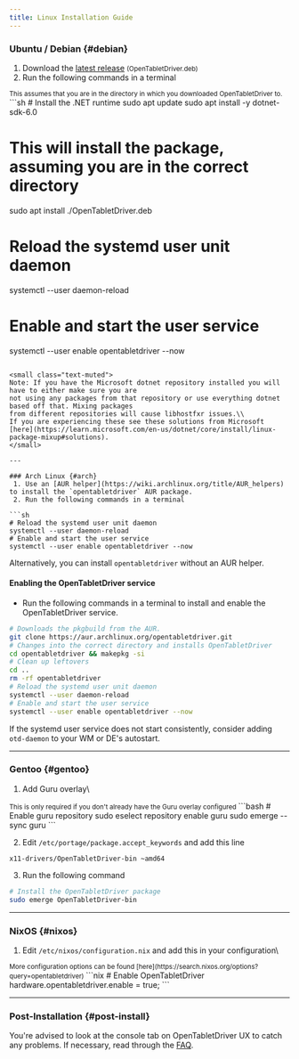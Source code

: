 ```yaml
---
title: Linux Installation Guide
---
```


### Ubuntu / Debian {#debian}
 1. Download the [latest release](/Release/Download/OpenTabletDriver.deb) <small class="text-muted">(OpenTabletDriver.deb)</small>
 2. Run the following commands in a terminal

<small class="ms-3 text-muted">
This assumes that you are in the directory in which you downloaded OpenTabletDriver to.
</small>
```sh
# Install the .NET runtime
sudo apt update
sudo apt install -y dotnet-sdk-6.0

# This will install the package, assuming you are in the correct directory
sudo apt install ./OpenTabletDriver.deb

# Reload the systemd user unit daemon
systemctl --user daemon-reload

# Enable and start the user service
systemctl --user enable opentabletdriver --now
```

<small class="text-muted">
Note: If you have the Microsoft dotnet repository installed you will have to either make sure you are
not using any packages from that repository or use everything dotnet based off that. Mixing packages
from different repositories will cause libhostfxr issues.\\
If you are experiencing these see these solutions from Microsoft
[here](https://learn.microsoft.com/en-us/dotnet/core/install/linux-package-mixup#solutions).
</small>

---

### Arch Linux {#arch}
 1. Use an [AUR helper](https://wiki.archlinux.org/title/AUR_helpers) to install the `opentabletdriver` AUR package.
 2. Run the following commands in a terminal

```sh
# Reload the systemd user unit daemon
systemctl --user daemon-reload
# Enable and start the user service
systemctl --user enable opentabletdriver --now
```

Alternatively, you can install `opentabletdriver` without an AUR helper.

#### Enabling the OpenTabletDriver service

- Run the following commands in a terminal to install and enable the OpenTabletDriver service.

```sh
# Downloads the pkgbuild from the AUR.
git clone https://aur.archlinux.org/opentabletdriver.git
# Changes into the correct directory and installs OpenTabletDriver
cd opentabletdriver && makepkg -si
# Clean up leftovers
cd ..
rm -rf opentabletdriver
# Reload the systemd user unit daemon
systemctl --user daemon-reload
# Enable and start the user service
systemctl --user enable opentabletdriver --now
```

If the systemd user service does not start consistently, consider adding `otd-daemon` to your WM or DE's autostart.

---

### Gentoo {#gentoo}
1. Add Guru overlay\\
<small class="ms-3 text-muted">
    This is only required if you don't already have the Guru overlay configured
</small>
```bash
# Enable guru repository
sudo eselect repository enable guru
sudo emerge --sync guru
```

2. Edit `/etc/portage/package.accept_keywords` and add this line
```
x11-drivers/OpenTabletDriver-bin ~amd64
```

3. Run the following command
```bash
# Install the OpenTabletDriver package
sudo emerge OpenTabletDriver-bin
```

---

### NixOS {#nixos}
1. Edit `/etc/nixos/configuration.nix` and add this in your configuration\\
<small class="ms-3 text-muted">
    More configuration options can be found [here](https://search.nixos.org/options?query=opentabletdriver)
</small>
```nix
    # Enable OpenTabletDriver
    hardware.opentabletdriver.enable = true;
```

---

### Post-Installation {#post-install}
You're advised to look at the console tab on OpenTabletDriver UX to catch any problems. If necessary, read through the [FAQ](/Wiki/FAQ/Linux).
